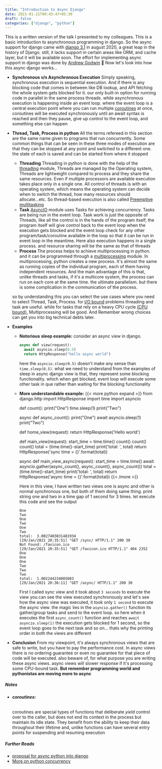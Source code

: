 ```yaml
---
title: "Introduction to Async Django"
date: 2021-01-21T00:43:47+05:30
draft: false
categories: ["django", "python"]
---
```


This is a written version of the talk I presented to my colleagues. This is a basic introduction to asynchronous programming in django.
So the async support for django came with [django 3.1](https://docs.djangoproject.com/en/3.1/topics/async/) in august 2020, a great leap in the history of Django. still, it lacks support in certain areas like ORM, and cache layer, but it will be available soon. The effort for implementing async support in django was done by [Andrew Godwin](https://twitter.com/andrewgodwin) :clap:
Now let's look into how this async django works...

- **Synchronous v/s Asynchronous Execution**
  Simply speaking, synchronous execution is sequential execution. And if there is any blocking code that comes in between like DB lookup, and API fetching the whole system gets blocked for it. our only built-in option for running code in parallel in the same process threads. while asynchronous execution is happening inside an event loop. where the event loop is a central execution point where you can run multiple [coroutines](#coroutines) at once, coroutines will be executed synchronously until an await syntax is reached and then they pause, give up control to the event loop, and something else can happen

- **Thread, Task, Process in python**
  All the terms refereed in this section are the same name given to programs that run concurrently. Some common things that can be seen in these three modes of execution are that they can be stopped at any point and switched to a different one. the state of each is saved and can be started from where it stopped

  - **Threading**
    Threading in python is done with the help of the [threading](https://docs.python.org/3/library/threading.html) module, Threads are managed by the Operating system, Threads are lightweight compared to process and they share the same resources. Even if multiple processors are available execution takes place only in a single one. All control of threads is with an operating system, which means the operating system can decide when to switch the thread, how many resources should allocate...etc. So thread-based execution is also called [Preemptive multitasking](https://en.wikipedia.org/wiki/Preemption_%28computing%29#Preemptive_multitasking)
  - **Task**
    [AsyncIO](https://docs.python.org/3/library/asyncio.html) module uses Tasks for achieving concurrency. Tasks are being run in the event loop. Task work is just the opposite of Threads, like all the control is in the hands of the program itself, the program itself will give control back to the event loop when the execution gets blocked and the event loop check for any other program/task/coroutine available in the loop so that it can be run in event loop in the meantime. Here also execution happens in a single process. and resource sharing will be the same as that of threads
  - **Process**
    The process helps to achieve multiprocessing in python. and it can be programmed through a [multiprocessing](https://docs.python.org/3/library/multiprocessing.html) module. In multiprocessing, python creates a new process. It's almost the same as running copies of the individual program, each of them having independent resources. And the main advantage of this is that, unlike threads and tasks, if it's a multicore system, the process can run on each core at the same time. the ultimate parallelism. but there is some complication in the communication of the process.

  so by understanding this you can select the use cases where you need to select Thread, Task, Process. for [I/O bound](https://en.wikipedia.org/wiki/I/O_bound) problems threading and task are useful. while for tasks that rely on a heavy CPU cycle [(CPU bound)](https://en.wikipedia.org/wiki/CPU-bound), Multiprocessing will be good. And Remember wrong choices can get you into big technical debts later.

- **Examples**

  - **Notorious sleep example:**
    consider an async view in django.
    ```python
    async def view(request):
      await asyncio.sleep(0.5)
      return HttpResponse("hello async world")
    ```
    here the `asyncio.sleep(0.5)` doesn't make any sense than `time.sleep(0.5)`. what we need to understand from the examples of sleep in async django view is that, they represent some blocking functionality. which when get blocked, event loop will execute some other task in que rather than waiting for the blocking functionality
  - **More understandable example:**
    {{< more python expand >}}
    from django.http import HttpResponse
    import time
    import asyncio

    def count():
    print("One")
    time.sleep(1)
    print("Two")

    async def async_count():
    print("One")
    await asyncio.sleep(1)
    print("Two")

    def home_view(request):
    return HttpResponse('Hello world')

    def main_view(request):
    start_time = time.time()
    count()
    count()
    count()
    total = (time.time()-start_time)
    print('total: ', total)
    return HttpResponse('sync time = {}'.format(total))

    async def main_view_async(request):
    start_time = time.time()
    await asyncio.gather(async_count(), async_count(), async_count())
    total = (time.time()-start_time)
    print('total: ', total)
    return HttpResponse('async time = {}'.format(total))
    {{< /more >}}

    Here in this view, I have written two views one is async and other is normal synchronous one, but both of them doing same thing. print string one and two in a time gap of 1 second for 3 times.
    let execute this code and see the output

    ```shell
    One
    Two
    One
    Two
    One
    Two
    total:  3.0027403831481934
    [29/Jan/2021 20:35:51] "GET /sync/ HTTP/1.1" 200 30
    Not Found: /favicon.ico
    [29/Jan/2021 20:35:51] "GET /favicon.ico HTTP/1.1" 404 2352
    One
    One
    One
    Two
    Two
    Two
    total:  1.002244234085083
    [29/Jan/2021 20:36:11] "GET /async/ HTTP/1.1" 200 30
    ```

    First I called sync view and it took about `3 seconds` to execute the view you can see the view executed synchronously and let's see how the async view was executed, it took only `1 second` to execute the async view. the magic lies in the `asyncio.gather()` function its gather/group tasks and send to the event loop. so here when it executes the first `async_count()` function and reaches `await asyncio.sleep(1)` the execution gets blocked for 1 second, so the event loop goes to the next task and so on... thats why the printing order in both the views are different

- **Conclusion**
  From my viewpoint, it's always synchronous views that are safe to write, but you have to pay the performance cost. In async views there is no ordering guarantee or even no guarantee for that piece of code will be executed. also beware of, for what purpose you are writing these async views. async views will slower response if it's processing some CPU-bound task.
   **But remember programming world and pythonistas are moving more to async**

##### Notes

- ###### **coroutines:**
  coroutines are special types of functions that deliberate _yield_ control over to the caller, but does not end its context in the process but maintain its idle state. They benefit from the ability to keep their data throughout their lifetime and, unlike functions can have several entry points for suspending and resuming execution

##### Further Reads

- [proposal for async python into django](https://github.com/django/deps/blob/master/accepted/0009-async.rst)
- [More on python concurrency](https://realpython.com/python-concurrency/)
